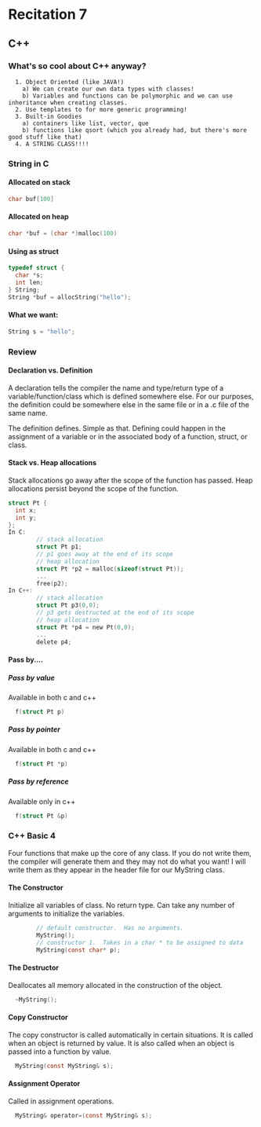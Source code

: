# Recitation 7 #

## C++ ##

### What's so cool about C++ anyway? ###
```
  1. Object Oriented (like JAVA!)
    a) We can create our own data types with classes!
    b) Variables and functions can be polymorphic and we can use inheritance when creating classes.
  2. Use templates to for more generic programming!
  3. Built-in Goodies
    a) containers like list, vector, que
    b) functions like qsort (which you already had, but there's more good stuff like that)
  4. A STRING CLASS!!!!
```
### String in C ###
#### Allocated on stack ####
```c
char buf[100]
```
#### Allocated on heap ####
```c
char *buf = (char *)malloc(100)
```
#### Using as struct ####
```c
typedef struct {
  char *s;
  int len;
} String;
String *buf = allocString("hello");
```
#### What we want: ####
```c
String s = "hello";
```


### Review ###
#### Declaration vs. Definition ####
A declaration tells the compiler the name and type/return type of a variable/function/class
which is defined somewhere else.  For our purposes, the definition could be somewhere else in 
the same file or in a .c file of the same name.

The definition defines. Simple as that.  Defining could happen in the assignment of a variable or
in the associated body of a function, struct, or class.

#### Stack vs. Heap allocations ####
Stack allocations go away after the scope of the function has passed.  Heap allocations persist
beyond the scope of the function.
```c
struct Pt {
  int x;
  int y;
};
In C:
        // stack allocation
        struct Pt p1;
        // p1 goes away at the end of its scope
        // heap allocation
        struct Pt *p2 = malloc(sizeof(struct Pt));
        ...
        free(p2);
In C++:
        // stack allocation
        struct Pt p3(0,0);
        // p3 gets destructed at the end of its scope
        // heap allocation
        struct Pt *p4 = new Pt(0,0);
        ...
        delete p4;
```
#### Pass by.... ####
##### Pass by value #####
Available in both c and c++
```c
  f(struct Pt p)
```
##### Pass by pointer #####
Available in both c and c++
```c
  f(struct Pt *p)
```
##### Pass by reference #####
Available only in c++
```c
  f(struct Pt &p)
```


### C++ Basic 4 ###
Four functions that make up the core of any class.  If you do not write them, the compiler will generate them
and they may not do what you want!  I will write them as they appear in the header file for our MyString class.
#### The Constructor ####
Initialize all variables of class.  No return type.  Can take any number of arguments to initialize the variables.
```c
        // default constructor.  Has no arguments.
        MyString();
        // constructor 1.  Takes in a char * to be assigned to data
        MyString(const char* p);
```
#### The Destructor ####
Deallocates all memory allocated in the construction of the object.
```c
  ~MyString();
```
#### Copy Constructor ####
The copy constructor is called automatically in certain situations.
It is called when an object is returned by value.
It is also called when an object is passed into a function by value.
```c
  MyString(const MyString& s);
```
#### Assignment Operator ####
Called in assignment operations.
```c
  MyString& operator=(const MyString& s);
```
